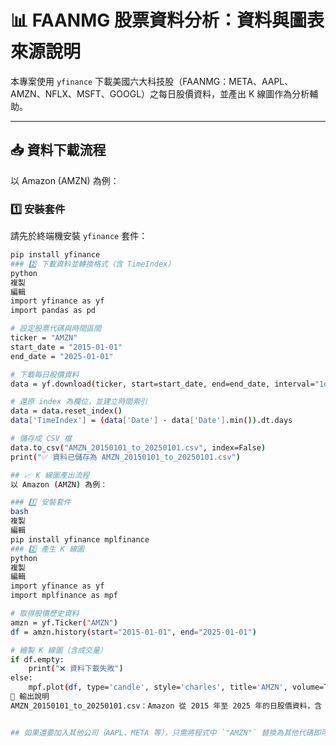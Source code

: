# 📊 FAANMG 股票資料分析：資料與圖表來源說明

本專案使用 `yfinance` 下載美國六大科技股（FAANMG：META、AAPL、AMZN、NFLX、MSFT、GOOGL）之每日股價資料，並產出 K 線圖作為分析輔助。

---

## 📥 資料下載流程

以 Amazon (AMZN) 為例：

### 1️⃣ 安裝套件
請先於終端機安裝 `yfinance` 套件：

```bash
pip install yfinance
### 2️⃣ 下載資料並轉換格式（含 TimeIndex）
python
複製
編輯
import yfinance as yf
import pandas as pd

# 設定股票代碼與時間區間
ticker = "AMZN"
start_date = "2015-01-01"
end_date = "2025-01-01"

# 下載每日股價資料
data = yf.download(ticker, start=start_date, end=end_date, interval="1d")

# 還原 index 為欄位，並建立時間索引
data = data.reset_index()
data['TimeIndex'] = (data['Date'] - data['Date'].min()).dt.days

# 儲存成 CSV 檔
data.to_csv("AMZN_20150101_to_20250101.csv", index=False)
print("✅ 資料已儲存為 AMZN_20150101_to_20250101.csv")

## 📈 K 線圖產出流程
以 Amazon (AMZN) 為例：

### 1️⃣ 安裝套件
bash
複製
編輯
pip install yfinance mplfinance
### 2️⃣ 產生 K 線圖
python
複製
編輯
import yfinance as yf
import mplfinance as mpf

# 取得股價歷史資料
amzn = yf.Ticker("AMZN")
df = amzn.history(start="2015-01-01", end="2025-01-01")

# 繪製 K 線圖（含成交量）
if df.empty:
    print("❌ 資料下載失敗")
else:
    mpf.plot(df, type='candle', style='charles', title='AMZN', volume=True)
📁 輸出說明
AMZN_20150101_to_20250101.csv：Amazon 從 2015 年至 2025 年的日股價資料，含 TimeIndex 欄位


## 如果還要加入其他公司（AAPL、META 等），只需將程式中 `"AMZN"` 替換為其他代碼即可。  
